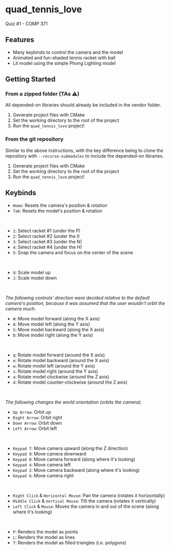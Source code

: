 # quad_tennis_love
Quiz #1 - COMP 371

## Features
* Many keybinds to control the camera and the model
* Animated and fun-shaded tennis racket with ball
* Lit model using the simple Phong Lighting model

## Getting Started
### From a zipped folder (TAs ⚠️)
All depended-on libraries should already be included in the vendor folder.

1. Generate project files with CMake
2. Set the working directory to the root of the project
3. Run the `quad_tennis_love` project!

### From the git repository
Similar to the above instructions, with the key difference being to clone the repository with `--recurse-submodules` to include the depended-on libraries.

1. Generate project files with CMake
2. Set the working directory to the root of the project
3. Run the `quad_tennis_love` project!

## Keybinds
* `Home`: Resets the camera's position & rotation
* `Tab`: Resets the model's position & rotation
  
<br/>

* `1`: Select racket #1 (under the P)
* `2`: Select racket #2 (under the I)
* `3`: Select racket #3 (under the N)
* `4`: Select racket #4 (under the H)
* `5`: Snap the camera and focus on the center of the scene

<br/>

* `U`: Scale model up
* `J`: Scale model down

<br/>

_The following controls' direction were decided relative to the default camera's position, because it was assumed that the user wouldn't orbit the camera much._
* `W`: Move model forward (along the X axis)
* `A`: Move model left (along the Y axis)
* `S`: Move model backward (along the X axis)
* `D`: Move model right (along the Y axis)

<br/>

* `q`: Rotate model forward (around the X axis)
* `e`: Rotate model backward (around the X axis)
* `w`: Rotate model left (around the Y axis)
* `s`: Rotate model right (around the Y axis)
* `a`: Rotate model clockwise (around the Z axis)
* `d`: Rotate model counter-clockwise (around the Z axis)

<br/>

_The following changes the world orientation (orbits the camera)._
* `Up Arrow`: Orbit up
* `Right Arrow`: Orbit right
* `Down Arrow`: Orbit down
* `Left Arrow`: Orbit left

<br/>

* `Keypad 7`: Move camera upward (along the Z direction)
* `Keypad 9`: Move camera downward
* `Keypad 8`: Move camera forward (along where it's looking)
* `Keypad 4`: Move camera left
* `Keypad 2`: Move camera backward (along where it's looking)
* `Keypad 6`: Move camera right

<br/>

* `Right Click` & `Horizontal Mouse`: Pan the camera (rotates it horizontally)
* `Middle Click` & `Vertical Mouse`: TIlt the camera (rotates it vertically)
* `Left Click` & `Mouse`: Moves the camera in and out of the scene (along where it's looking)

<br/>

* `P`: Renders the model as points
* `L`: Renders the model as lines
* `T`: Renders the model as filled triangles (i.e. polygons)
